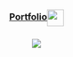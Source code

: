
<h3 align="center"><a href="https://fabian-martinez1.github.io/" target="_blank">Portfolio</a><img src="https://user-images.githubusercontent.com/55964635/133448364-b43ed26d-b465-4a0a-ae59-7701d54b4966.gif" width="30" align="center"> </h3> 



<h3 align="center">
<img src="https://media.giphy.com/media/jate8bzSClkRxP2NZv/giphy.gif?cid=ecf05e47knnlf7ds4d3lqwqst85ywsg9p5m2ii1bscr5eylf&rid=giphy.gif&ct=g"/>
</h3> 

